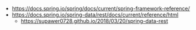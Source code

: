 * <https://docs.spring.io/spring/docs/current/spring-framework-reference/>
* <https://docs.spring.io/spring-data/rest/docs/current/reference/html>
  * <https://supawer0728.github.io/2018/03/20/spring-data-rest>
